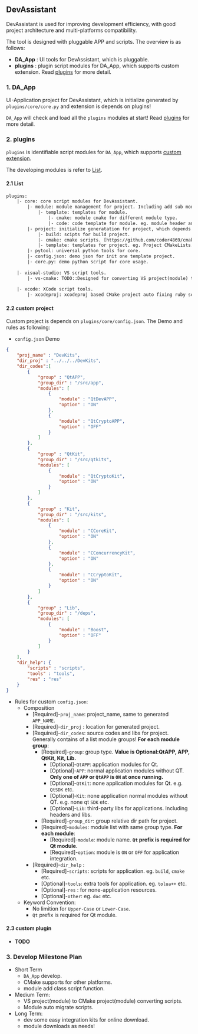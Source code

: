 ## DevAssistant
DevAssistant is used for improving development efficiency, with good project architecture and multi-platforms compatibility.

The tool is designed with pluggable APP and scripts. The overview is as follows:

- **DA_App** : UI tools for DevAssistant, which is pluggable.
- **plugins** : plugin script modules for DA_App, which supports custom extension. Read [plugins](#2-plugins) for more detail.


### 1. DA_App
UI-Application project for DevAssistant, which is initialize generated by `plugins/core/core.py` and extension is depends on plugins! 

`DA_App` will check and load all the `plugins` modules at start! Read [plugins](#2-plugins) for more detail.


### 2. plugins
`plugins` is identifiable script modules for `DA_App`, which supports [custom extension](#23-custom-plugin).

The developing modules is refer to [List](#21-list).

#### 2.1 List

```txt
plugins:
    |- core: core script modules for DevAssistant.
        |- module: module management for project. Including add sub module for Group.
            |- template: templates for module. 
                |- cmake: module cmake for different module type.
                |- code: code template for module. eg. module header and class.
        |- project: initialize generatation for project, which depends on [module] and [pytool].
            |- build: scipts for build project.
            |- cmake: cmake scripts. [https://github.com/coder4869/cmake-toolchains] for more.
            |- template: templates for project. eg. Project CMakeLists.txt, Group-Module cmake etc.
        |- pytool: universal python tools for core.
        |- config.json: demo json for init one template project.
        |- core.py: demo python script for core usage.
    
    |- visual-studio: VS script tools.
        |- vs-cmake: TODO::Designed for converting VS project(module) to CMake project(module).
    
    |- xcode: XCode script tools.
        |- xcodeproj: xcodeproj based CMake project auto fixing ruby script.
```

#### 2.2 custom project
Custom project is depends on `plugins/core/config.json`. The Demo and rules as following:

- `config.json` Demo 

```json
{
    "proj_name" : "DevKits",
    "dir_proj" : "../../../DevKits",
    "dir_codes":[
        {
            "group" : "QtAPP",          
            "group_dir" : "/src/app",
            "modules": [
                {
                    "module" : "QtDevAPP",  
                    "option" : "ON"
                },
                {
                    "module" : "QtCryptoAPP",
                    "option" : "OFF"
                }
            ]
        },
        {
            "group" : "QtKit",
            "group_dir" : "/src/qtkits",
            "modules": [
                {
                    "module" : "QtCryptoKit",
                    "option" : "ON"
                }
            ]
        },
        {
            "group" : "Kit",
            "group_dir" : "/src/kits",
            "modules": [
                {
                    "module" : "CCoreKit",
                    "option" : "ON"
                },
                {
                    "module" : "CConcurrencyKit",
                    "option" : "ON"
                },
                {
                    "module" : "CCryptoKit",
                    "option" : "ON"
                }
            ]
        },
        {
            "group" : "Lib",
            "group_dir" : "/deps",
            "modules": [
                {
                    "module" : "Boost",
                    "option" : "OFF"
                }
            ]
        }
    ],
    "dir_help": {
        "scripts" : "scripts", 
        "tools" : "tools", 
        "res" : "res"
    }
}
```

- Rules for custom `config.json`:
    * Composition
        * [Required]-`proj_name`: project_name, same to generated `APP_NAME`.
        * [Required]-`dir_proj` : location for generated project.
        * [Required]-`dir_codes`: source codes and libs for project. Generally contains of a list module groups! **For each module group**:
            * [Required]-`group`: group type. **Value is Optional:QtAPP, APP, QtKit, Kit, Lib.**
                * [Optional]-`QtAPP`: application modules for Qt.
                * [Optional]-`APP`: normal application modules without QT. **Only one of `APP` or `QtAPP` is `ON` at once running.**
                * [Optional]-`QtKit`: none application modules for Qt. e.g. `QtSDK` etc.
                * [Optional]-`Kit`: none application normal modules without QT. e.g. none qt `SDK` etc.
                * [Optional]-`Lib`: third-party libs for applications. Including headers and libs.
            * [Required]-`group_dir`: group relative dir path for project.
            * [Required]-`modules`: module list with same group type. **For each module**:
                * [Required]-`module`: module name. **`Qt` prefix is required for Qt module.**
                * [Required]-`option`: module is `ON` or `OFF` for application integration.
        * [Required]-`dir_help` :
            * [Required]-`scripts`: scripts for application. eg. `build`, `cmake` etc.
            * [Optional]-`tools`: extra tools for application. eg. `tolua++` etc.
            * [Optional]-`res`  : for none-application resources.
            * [Optional]-`other`: eg. `doc` etc.
    * Keyword Convention:
        * No limition for `Upper-Case` or `Lower-Case`.
        * `Qt` prefix is required for Qt module.

#### 2.3 custom plugin
- **TODO**


### 3. Develop Milestone Plan
- Short Term
    * `DA_App` develop.
    * CMake supports for other platforms.
    * module add class script function.
- Medium Term:
    * VS project(module) to CMake project(module) converting scripts.
    * Module auto migrate scripts.
- Long Term:
    * dev some easy integration kits for online download.
    * module downloads as needs!